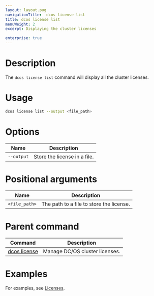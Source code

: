 ```yaml
---
layout: layout.pug
navigationTitle:  dcos license list
title: dcos license list
menuWeight: 2
excerpt: Displaying the cluster licenses

enterprise: true
---
```


# Description
The `dcos license list` command will display all the cluster licenses.

# Usage

```bash
dcos license list --output <file_path>
```

# Options

| Name |  Description |
|---------|-------------|
| `--output`   |   Store the license in a file. |


# Positional arguments

| Name |  Description |
|---------|-------------|
| `<file_path>`    |  The path to a file to store the license. |


# Parent command

| Command | Description |
|---------|-------------|
| [dcos license](/1.12/cli/command-reference/dcos-license/) | Manage DC/OS cluster licenses. |

# Examples
For examples, see [Licenses](/1.12/administering-clusters/licenses/).
